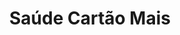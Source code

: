 ---
layout: post
type: post
title: Saúde Cartão Mais

description: "Desenvolvimento da landing page Saúde Cartão Mais da Vale Saúde Sempre com Pug e Sass."
categories: ['portfolio']
tags: ['Front-end']
type: single
live: "https://saudecartaomais.valesaudesempre.com.br/"
permalink: /portfolio/:title/
---